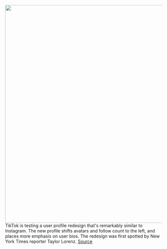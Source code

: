 <img src='https://cdn.vox-cdn.com/thumbor/dDxymfKpkdaolEsEOHKZWVOwmHo=/0x0:2040x1360/1200x800/filters:focal(857x517:1183x843)/cdn.vox-cdn.com/uploads/chorus_image/image/66243928/acastro_190723_1777_tiktok_0001.0.0.jpg' width='700px' /><br/>
TikTok is testing a user profile redesign that's remarkably similar to Instagram. The new profile shifts avatars and follow count to the left, and places more emphasis on user bios. The redesign was first spotted by New York Times reporter Taylor Lorenz.
<a href='https://www.theverge.com/2020/2/3/21121322/tiktok-bytedance-instagram-profile-redesign'> Source <a/>